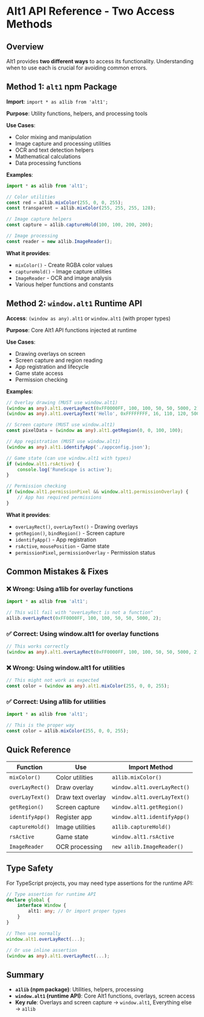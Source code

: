 # Alt1 API Reference - Two Access Methods

## Overview

Alt1 provides **two different ways** to access its functionality. Understanding when to use each is crucial for avoiding common errors.

## Method 1: `alt1` npm Package

**Import**: `import * as a1lib from 'alt1';`

**Purpose**: Utility functions, helpers, and processing tools

**Use Cases**:
- Color mixing and manipulation
- Image capture and processing utilities
- OCR and text detection helpers
- Mathematical calculations
- Data processing functions

**Examples**:
```typescript
import * as a1lib from 'alt1';

// Color utilities
const red = a1lib.mixColor(255, 0, 0, 255);
const transparent = a1lib.mixColor(255, 255, 255, 128);

// Image capture helpers
const capture = a1lib.captureHold(100, 100, 200, 200);

// Image processing
const reader = new a1lib.ImageReader();
```

**What it provides**:
- `mixColor()` - Create RGBA color values
- `captureHold()` - Image capture utilities
- `ImageReader` - OCR and image analysis
- Various helper functions and constants

## Method 2: `window.alt1` Runtime API

**Access**: `(window as any).alt1` or `window.alt1` (with proper types)

**Purpose**: Core Alt1 API functions injected at runtime

**Use Cases**:
- Drawing overlays on screen
- Screen capture and region reading
- App registration and lifecycle
- Game state access
- Permission checking

**Examples**:
```typescript
// Overlay drawing (MUST use window.alt1)
(window as any).alt1.overLayRect(0xFF0000FF, 100, 100, 50, 50, 5000, 2);
(window as any).alt1.overLayText('Hello', 0xFFFFFFFF, 16, 110, 120, 5000);

// Screen capture (MUST use window.alt1)
const pixelData = (window as any).alt1.getRegion(0, 0, 100, 100);

// App registration (MUST use window.alt1)
(window as any).alt1.identifyApp('./appconfig.json');

// Game state (can use window.alt1 with types)
if (window.alt1.rsActive) {
    console.log('RuneScape is active');
}

// Permission checking
if (window.alt1.permissionPixel && window.alt1.permissionOverlay) {
    // App has required permissions
}
```

**What it provides**:
- `overLayRect()`, `overLayText()` - Drawing overlays
- `getRegion()`, `bindRegion()` - Screen capture
- `identifyApp()` - App registration
- `rsActive`, `mousePosition` - Game state
- `permissionPixel`, `permissionOverlay` - Permission status

## Common Mistakes & Fixes

### ❌ **Wrong**: Using a1lib for overlay functions
```typescript
import * as a1lib from 'alt1';

// This will fail with "overLayRect is not a function"
a1lib.overLayRect(0xFF0000FF, 100, 100, 50, 50, 5000, 2);
```

### ✅ **Correct**: Using window.alt1 for overlay functions
```typescript
// This works correctly
(window as any).alt1.overLayRect(0xFF0000FF, 100, 100, 50, 50, 5000, 2);
```

### ❌ **Wrong**: Using window.alt1 for utilities
```typescript
// This might not work as expected
const color = (window as any).alt1.mixColor(255, 0, 0, 255);
```

### ✅ **Correct**: Using a1lib for utilities
```typescript
import * as a1lib from 'alt1';

// This is the proper way
const color = a1lib.mixColor(255, 0, 0, 255);
```

## Quick Reference

| Function | Use | Import Method |
|----------|-----|---------------|
| `mixColor()` | Color utilities | `a1lib.mixColor()` |
| `overLayRect()` | Draw overlay | `window.alt1.overLayRect()` |
| `overLayText()` | Draw text overlay | `window.alt1.overLayText()` |
| `getRegion()` | Screen capture | `window.alt1.getRegion()` |
| `identifyApp()` | Register app | `window.alt1.identifyApp()` |
| `captureHold()` | Image utilities | `a1lib.captureHold()` |
| `rsActive` | Game state | `window.alt1.rsActive` |
| `ImageReader` | OCR processing | `new a1lib.ImageReader()` |

## Type Safety

For TypeScript projects, you may need type assertions for the runtime API:

```typescript
// Type assertion for runtime API
declare global {
    interface Window {
        alt1: any; // Or import proper types
    }
}

// Then use normally
window.alt1.overLayRect(...);

// Or use inline assertion
(window as any).alt1.overLayRect(...);
```

## Summary

- **`a1lib` (npm package)**: Utilities, helpers, processing
- **`window.alt1` (runtime API)**: Core Alt1 functions, overlays, screen access
- **Key rule**: Overlays and screen capture → `window.alt1`, Everything else → `a1lib`
